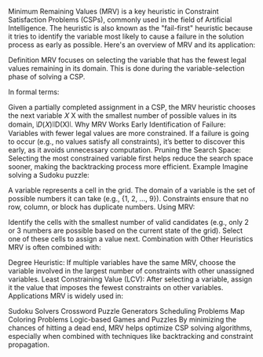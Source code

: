 Minimum Remaining Values (MRV) is a key heuristic in Constraint Satisfaction Problems (CSPs), commonly used in the field of Artificial Intelligence. The heuristic is also known as the "fail-first" heuristic because it tries to identify the variable most likely to cause a failure in the solution process as early as possible. Here's an overview of MRV and its application:

Definition
MRV focuses on selecting the variable that has the fewest legal values remaining in its domain. This is done during the variable-selection phase of solving a CSP.

In formal terms:

Given a partially completed assignment in a CSP, the MRV heuristic chooses the next variable 
𝑋
X with the smallest number of possible values in its domain, 
∣𝐷(𝑋)∣∣D(X)∣.
Why MRV Works
Early Identification of Failure: Variables with fewer legal values are more constrained. If a failure is going to occur (e.g., no values satisfy all constraints), it’s better to discover this early, as it avoids unnecessary computation.
Pruning the Search Space: Selecting the most constrained variable first helps reduce the search space sooner, making the backtracking process more efficient.
Example
Imagine solving a Sudoku puzzle:

A variable represents a cell in the grid.
The domain of a variable is the set of possible numbers it can take (e.g., {1, 2, ..., 9}).
Constraints ensure that no row, column, or block has duplicate numbers.
Using MRV:

Identify the cells with the smallest number of valid candidates (e.g., only 2 or 3 numbers are possible based on the current state of the grid).
Select one of these cells to assign a value next.
Combination with Other Heuristics
MRV is often combined with:

Degree Heuristic: If multiple variables have the same MRV, choose the variable involved in the largest number of constraints with other unassigned variables.
Least Constraining Value (LCV): After selecting a variable, assign it the value that imposes the fewest constraints on other variables.
Applications
MRV is widely used in:

Sudoku Solvers
Crossword Puzzle Generators
Scheduling Problems
Map Coloring Problems
Logic-based Games and Puzzles
By minimizing the chances of hitting a dead end, MRV helps optimize CSP solving algorithms, especially when combined with techniques like backtracking and constraint propagation.